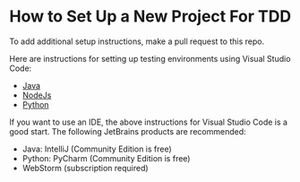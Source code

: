 # How to Set Up a New Project For TDD

To add additional setup instructions, make a pull request to this repo.

Here are instructions for setting up testing environments using Visual Studio Code:

- [Java](https://github.com/Boston-Software-Crafters/kata-templates/blob/master/java/Readme.md)
- [NodeJs](https://github.com/Boston-Software-Crafters/kata-templates/blob/master/nodejs/Readme.md)
- [Python](https://github.com/Boston-Software-Crafters/kata-templates/blob/master/python/Readme.md)

If you want to use an IDE, the above instructions for Visual Studio Code is a good start.  The following JetBrains products are recommended:

- Java: IntelliJ (Community Edition is free)
- Python: PyCharm (Community Edition is free)
- WebStorm (subscription required)
